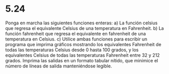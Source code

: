 # 5.24

Ponga en marcha las siguientes funciones enteras:
	a) La función celsius que regresa el equivalente Celsius de una temperatura
	en Fahrenheit.
	b) La función fahrenheit que regresa el equivalente en fahrenheit de una 
	temperatura en Celsius.
	c) Utilice ambas funciones para escribir un programa que imprima gráficos 
	mostrando los equivalentes Fahrenheit de todas las temperaturas Celsius 
	desde 0 hasta 100 grados, y los equivalentes Celsius de todas las 
	temperaturas Fahrenheit entre 32 y 212 grados. Imprima las salidas en un 
	formato tabular nítido, que minimice el número de líneas de salida 
	manteniéndose legible.
